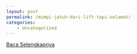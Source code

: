 ```yaml
---
layout: post
permalink: /mimpi-jatuh-dari-lift-tapi-selamat/
categories:
    - Uncategorized
---
```


[Baca Selengkapnya](/08)